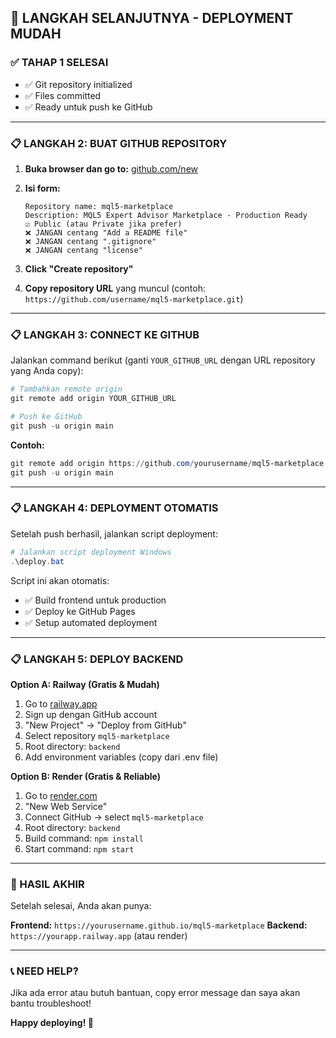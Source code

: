 ## 🚀 **LANGKAH SELANJUTNYA - DEPLOYMENT MUDAH**

### **✅ TAHAP 1 SELESAI**
- ✅ Git repository initialized
- ✅ Files committed 
- ✅ Ready untuk push ke GitHub

---

### **📋 LANGKAH 2: BUAT GITHUB REPOSITORY**

1. **Buka browser dan go to:** [github.com/new](https://github.com/new)

2. **Isi form:**
   ```
   Repository name: mql5-marketplace
   Description: MQL5 Expert Advisor Marketplace - Production Ready
   ☑️ Public (atau Private jika prefer)
   ❌ JANGAN centang "Add a README file"
   ❌ JANGAN centang ".gitignore"
   ❌ JANGAN centang "license"
   ```

3. **Click "Create repository"**

4. **Copy repository URL** yang muncul (contoh: `https://github.com/username/mql5-marketplace.git`)

---

### **📋 LANGKAH 3: CONNECT KE GITHUB**

Jalankan command berikut (ganti `YOUR_GITHUB_URL` dengan URL repository yang Anda copy):

```powershell
# Tambahkan remote origin
git remote add origin YOUR_GITHUB_URL

# Push ke GitHub  
git push -u origin main
```

**Contoh:**
```powershell
git remote add origin https://github.com/yourusername/mql5-marketplace.git
git push -u origin main
```

---

### **📋 LANGKAH 4: DEPLOYMENT OTOMATIS**

Setelah push berhasil, jalankan script deployment:

```powershell
# Jalankan script deployment Windows
.\deploy.bat
```

Script ini akan otomatis:
- ✅ Build frontend untuk production
- ✅ Deploy ke GitHub Pages
- ✅ Setup automated deployment

---

### **📋 LANGKAH 5: DEPLOY BACKEND**

**Option A: Railway (Gratis & Mudah)**
1. Go to [railway.app](https://railway.app)
2. Sign up dengan GitHub account
3. "New Project" → "Deploy from GitHub"
4. Select repository `mql5-marketplace`
5. Root directory: `backend`
6. Add environment variables (copy dari .env file)

**Option B: Render (Gratis & Reliable)**  
1. Go to [render.com](https://render.com)
2. "New Web Service"
3. Connect GitHub → select `mql5-marketplace`
4. Root directory: `backend`
5. Build command: `npm install`
6. Start command: `npm start`

---

### **🎯 HASIL AKHIR**

Setelah selesai, Anda akan punya:

**Frontend:** `https://yourusername.github.io/mql5-marketplace`
**Backend:** `https://yourapp.railway.app` (atau render)

---

### **📞 NEED HELP?**

Jika ada error atau butuh bantuan, copy error message dan saya akan bantu troubleshoot!

**Happy deploying! 🚀**

